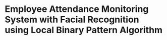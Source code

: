 # Employee Attendance Monitoring System with Facial Recognition using Local Binary Pattern Algorithm
